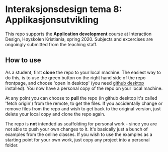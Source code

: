 # Interaksjonsdesign tema 8: Applikasjonsutvikling
This repo supports the <b>Application development</b> course at Interaction Design, Høyskolen Kristiania, spring 2020. Subjects and excercises are ongoingly submitted from the teaching staff. 

## How to use
As a student, first <b>clone</b> the repo to your local machine. The easiest way to do this, is to use the green button on the right hand side of the repo frontpage, and choose 'open in desktop' (you need <a href='https://desktop.github.com/'>github desktop</a> installed). You now have a personal copy of the repo on your local machine. 

At any point you can choose to <b>pull</b> the repo (in github desktop it's called 'fetch origin') from the remote, to get the files. If you accidentally change or remove files from the repo and wish to get back to the original version, just delete your local copy and clone the repo again.  

The repo is <b>not</b> intended as scaffolding for personal work - since you are not able to push your own changes to it. It's basically just a bunch of examples from the online classes. If you wish to use the examples as a starting point for your own work, just copy any project into a personal folder.
 
